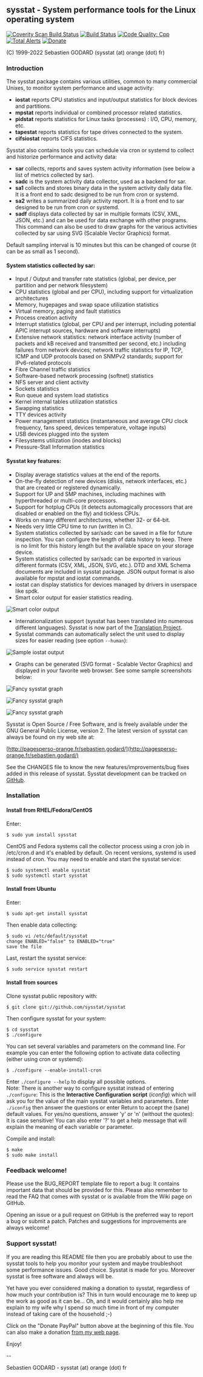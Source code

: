 ## sysstat - System performance tools for the Linux operating system
[![Coverity Scan Build Status](https://scan.coverity.com/projects/4040/badge.svg)](https://scan.coverity.com/projects/sysstat-sysstat)
[![Build Status](https://travis-ci.org/sysstat/sysstat.svg?branch=master)](https://travis-ci.org/sysstat/sysstat)
[![Code Quality: Cpp](https://img.shields.io/lgtm/grade/cpp/g/sysstat/sysstat.svg?logo=lgtm&logoWidth=18)](https://lgtm.com/projects/g/sysstat/sysstat/context:cpp)
[![Total Alerts](https://img.shields.io/lgtm/alerts/g/sysstat/sysstat.svg?logo=lgtm&logoWidth=18)](https://lgtm.com/projects/g/sysstat/sysstat/alerts)
[![Donate](https://img.shields.io/badge/Donate-PayPal-blue.svg)](https://www.paypal.com/cgi-bin/webscr?cmd=_s-xclick&hosted_button_id=45U6F9R73ESFQ)

(C) 1999-2022 Sebastien GODARD (sysstat (at) orange (dot) fr)

### Introduction

The sysstat package contains various utilities, common to many commercial Unixes, to monitor system performance and usage activity:

* **iostat** reports CPU statistics and input/output statistics for block devices and partitions.
* **mpstat** reports individual or combined processor related statistics.
* **pidstat** reports statistics for Linux tasks (processes) : I/O, CPU, memory, etc.
* **tapestat** reports statistics for tape drives connected to the system.
* **cifsiostat** reports CIFS statistics.

Sysstat also contains tools you can schedule via cron or systemd to collect and historize performance and activity data:

* **sar** collects, reports and saves system activity information (see below a list of metrics collected by sar).
* **sadc** is the system activity data collector, used as a backend for sar.
* **sa1** collects and stores binary data in the system activity daily data file. It is a front end to sadc designed to be run from cron or systemd.
* **sa2** writes a summarized daily activity report. It is a front end to sar designed to be run from cron or systemd.
* **sadf** displays data collected by sar in multiple formats (CSV, XML, JSON, etc.) and can be used for data exchange with other programs. This command can also be used to draw graphs for the various activities collected by sar using SVG (Scalable Vector Graphics) format.

Default sampling interval is 10 minutes but this can be changed of course (it can be as small as 1 second).

#### System statistics collected by sar:
- Input / Output and transfer rate statistics (global, per device, per partition and per network filesystem)
- CPU statistics (global and per CPU), including support for virtualization architectures
- Memory, hugepages and swap space utilization statistics
- Virtual memory, paging and fault statistics
- Process creation activity
- Interrupt statistics (global, per CPU and per interrupt, including potential APIC interrupt sources, hardware and software interrupts)
- Extensive network statistics: network interface activity (number of packets and kB received and transmitted per second, etc.) including failures from network devices; network traffic statistics for IP, TCP, ICMP and UDP protocols based on SNMPv2 standards; support for IPv6-related protocols
- Fibre Channel traffic statistics
- Software-based network processing (softnet) statistics
- NFS server and client activity
- Sockets statistics
- Run queue and system load statistics
- Kernel internal tables utilization statistics
- Swapping statistics
- TTY devices activity
- Power management statistics (instantaneous and average CPU clock frequency, fans speed, devices temperature, voltage inputs)
- USB devices plugged into the system
- Filesystems utilization (inodes and blocks)
- Pressure-Stall Information statistics

#### Sysstat key features:
- Display average statistics values at the end of the reports.
- On-the-fly detection of new devices (disks, network interfaces, etc.) that are created or registered dynamically.
- Support for UP and SMP machines, including machines with hyperthreaded or multi-core processors.
- Support for hotplug CPUs (it detects automagically processors that are disabled or enabled on the fly) and tickless CPUs.
- Works on many different architectures, whether 32- or 64-bit.
- Needs very little CPU time to run (written in C).
- System statistics collected by sar/sadc can be saved in a file for future inspection. You can configure the length of data history to keep. There is no limit for this history length but the available space on your storage device.
- System statistics collected by sar/sadc can be exported in various different formats (CSV, XML, JSON, SVG, etc.). DTD and XML Schema documents are included in sysstat package. JSON output format is also available for mpstat and iostat commands.
- iostat can display statistics for devices managed by drivers in userspace like spdk.
- Smart color output for easier statistics reading.

![Smart color output](images/color_output.png)
- Internationalization support (sysstat has been translated into numerous different languages). Sysstat is now part of the [Translation Project](http://translationproject.org/).
- Sysstat commands can automatically select the unit used to display sizes for easier reading (see option `--human`):

![Sample iostat output](images/iostat.png)

- Graphs can be generated (SVG format - Scalable Vector Graphics) and displayed in your favorite web browser. See some sample screenshots below:

![Fancy sysstat graph](images/cpugraph.jpg)

![Fancy sysstat graph](images/tcgraph.png)

![Fancy sysstat graph](images/loadavg-svg.png)


Sysstat is Open Source / Free Software, and is freely available under the GNU General Public License, version 2.
The latest version of sysstat can always be found on my web site at:

[http://pagesperso-orange.fr/sebastien.godard/](http://pagesperso-orange.fr/sebastien.godard/)

See the CHANGES file to know the new features/improvements/bug fixes added
in this release of sysstat.
Sysstat development can be tracked on [GitHub](https://github.com/sysstat/sysstat).

### Installation

#### Install from RHEL/Fedora/CentOS

Enter:

```
$ sudo yum install sysstat
```

CentOS and Fedora systems call the collector process using a cron job in /etc/cron.d and it's enabled by default.
On recent versions, systemd is used instead of cron. You may need to enable and start the sysstat service:

```
$ sudo systemctl enable sysstat
$ sudo systemctl start sysstat
```

#### Install from Ubuntu

Enter:

```
$ sudo apt-get install sysstat
```

Then enable data collecting:

```
$ sudo vi /etc/default/sysstat
change ENABLED="false" to ENABLED="true"
save the file
```

Last, restart the sysstat service:

```
$ sudo service sysstat restart
```

#### Install from sources

Clone sysstat public repository with:

```
$ git clone git://github.com/sysstat/sysstat
```

Then configure sysstat for your system:

```
$ cd sysstat
$ ./configure
```

You can set several variables and parameters on the command line. For example you
can enter the following option to activate data collecting (either using cron or systemd):

```
$ ./configure --enable-install-cron
```

Enter `./configure --help` to display all possible options.  
Note: There is another way to configure sysstat instead of entering `./configure`:
This is the **Interactive Configuration script** (_iconfig_) which will ask you
for the value of the main sysstat variables and parameters.
Enter `./iconfig` then answer the questions or enter Return to accept
the (sane) default values. For yes/no questions, answer 'y' or 'n'
(without the quotes): It is case sensitive! You can also enter '?' to get
a help message that will explain the meaning of each variable or parameter.

Compile and install:

```
$ make
$ sudo make install
```

### Feedback welcome!

Please use the BUG_REPORT template file to report a bug: It contains important data
that should be provided for this.
Please also remember to read the FAQ that comes with sysstat or is available
from the Wiki page on GitHub.

Opening an issue or a pull request on GitHub is the preferred way to report a bug or submit a patch.
Patches and suggestions for improvements are always welcome!

### Support sysstat!

If you are reading this README file then you are probably about to use the sysstat tools
to help you monitor your system and maybe troubleshoot some performance issues. Good choice.
Sysstat is made for you. Moreover sysstat is free software and always will be.

Yet have you ever considered making a donation to sysstat, regardless of how much your
contribution is? This in turn would encourage me to keep up the work as good as it can be...
Oh, and it would certainly also help me explain to my wife why I spend so much time in front
of my computer instead of taking care of the household ;-)

Click on the "Donate PayPal" button above at the beginning of this file.
You can also make a donation [from my web page](http://pagesperso-orange.fr/sebastien.godard/).

Enjoy!

--

Sebastien GODARD - sysstat (at) orange (dot) fr

